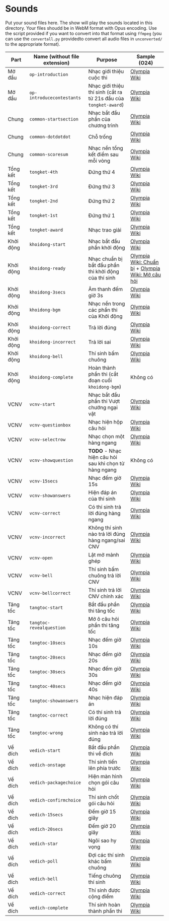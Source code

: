 # Sounds
Put your sound files here. The show will play the sounds located in this directory. Your files shoudd be in WebM format with Opus encoding. Use the script provided if you want to convert into that format using `ffmpeg` (you can use the `convertall.py` providedto convert all audio files in `unconverted/` to the appropriate format).

|Part|Name (without file extension)   |Purpose   |Sample (O24)|
|-------|----|----------|------------|
|Mở đầu|`op-introduction`|Nhạc giới thiệu cuộc thi|[Olympia Wiki](https://static.wikia.nocookie.net/duong-len-dinh-olympia/images/a/ad/Gi%E1%BB%9Bi_thi%E1%BB%87u_cu%E1%BB%99c_thi_O22.mp3/revision/latest?cb=20231228154537&path-prefix=vi)|
|Mở đầu|`op-introducecontestants`|Nhạc giới thiệu thí sinh (cắt ra từ 21s đầu của `tongket-award`)|[Olympia Wiki](https://static.wikia.nocookie.net/duong-len-dinh-olympia/images/3/33/Trao_gi%E1%BA%A3i_th%C6%B0%E1%BB%9Fng_left_O9.ogg/revision/latest?cb=20230118012119&path-prefix=vi)|
|Chung|`common-startsection`|Nhạc bắt đầu phần của chương trình|[Olympia Wiki](https://static.wikia.nocookie.net/duong-len-dinh-olympia/images/7/7c/H%C3%ACnh_hi%E1%BB%87u_ph%E1%BA%A7n_thi_O21.ogg/revision/latest?cb=20231207150356&path-prefix=vi)|
|Chung|`common-dotdotdot`|Chỗ trống|[Olympia Wiki](https://static.wikia.nocookie.net/duong-len-dinh-olympia/images/b/b0/%C3%94_tr%E1%BB%91ng_O9.ogg/revision/latest?cb=20210409152506&path-prefix=vi)|
|Chung|`common-scoresum`|Nhạc nền tổng kết điểm sau mỗi vòng|[Olympia Wiki](https://static.wikia.nocookie.net/duong-len-dinh-olympia/images/a/ad/T%E1%BB%95ng_k%E1%BA%BFt_%C4%91i%E1%BB%83m_left_O9.mp3/revision/latest?cb=20210404071635&path-prefix=vi)|
|Tổng kết|`tongket-4th`|Đứng thứ 4|[Olympia Wiki](https://static.wikia.nocookie.net/duong-len-dinh-olympia/images/3/33/Trao_gi%E1%BA%A3i_th%C6%B0%E1%BB%9Fng_left_O9.ogg/revision/latest?cb=20230118012119&path-prefix=vi)|
|Tổng kết|`tongket-3rd`|Đứng thứ 3|[Olympia Wiki](https://static.wikia.nocookie.net/duong-len-dinh-olympia/images/3/33/Trao_gi%E1%BA%A3i_th%C6%B0%E1%BB%9Fng_left_O9.ogg/revision/latest?cb=20230118012119&path-prefix=vi)|
|Tổng kết|`tongket-2nd`|Đứng thứ 2|[Olympia Wiki](https://static.wikia.nocookie.net/duong-len-dinh-olympia/images/3/33/Trao_gi%E1%BA%A3i_th%C6%B0%E1%BB%9Fng_left_O9.ogg/revision/latest?cb=20230118012119&path-prefix=vi)|
|Tổng kết|`tongket-1st`|Đứng thứ 1|[Olympia Wiki](https://static.wikia.nocookie.net/duong-len-dinh-olympia/images/3/33/Trao_gi%E1%BA%A3i_th%C6%B0%E1%BB%9Fng_left_O9.ogg/revision/latest?cb=20230118012119&path-prefix=vi)|
|Tổng kết|`tongket-award`|Nhạc trao giải|[Olympia Wiki](https://static.wikia.nocookie.net/duong-len-dinh-olympia/images/3/33/Trao_gi%E1%BA%A3i_th%C6%B0%E1%BB%9Fng_left_O9.ogg/revision/latest?cb=20230118012119&path-prefix=vi)|
|Khởi động|`khoidong-start`|Nhạc bắt đầu phần khởi động|[Olympia Wiki](https://static.wikia.nocookie.net/duong-len-dinh-olympia/images/6/6e/K%C4%90_b%E1%BA%AFt_%C4%91%E1%BA%A7u_O22.mp3/revision/latest?cb=20221126152556&path-prefix=vi)|
|Khởi động|`khoidong-ready`|Nhạc chuẩn bị bắt đầu phần thi khởi động của thí sinh|[Olympia Wiki: Chuẩn bị](https://static.wikia.nocookie.net/duong-len-dinh-olympia/images/1/18/K%C4%90_chu%E1%BA%A9n_b%E1%BB%8B_left_O9.mp3/revision/latest?cb=20210209032349&path-prefix=vi) + [Olympia Wiki: Mở câu hỏi](https://static.wikia.nocookie.net/duong-len-dinh-olympia/images/0/0d/K%C4%90_m%E1%BB%9F_c%C3%A2u_h%E1%BB%8Fi_left_O11.mp3/revision/latest?cb=20220312044044&path-prefix=vi)|
|Khởi động|`khoidong-3secs`|Âm thanh đếm giờ 3s|[Olympia Wiki](https://static.wikia.nocookie.net/duong-len-dinh-olympia/images/d/d9/K%C4%90_3s_ch%E1%BB%9D_t%C3%ADn_hi%E1%BB%87u_O22.mp3/revision/latest?cb=20220309113358&path-prefix=vi)|
|Khởi động|`khoidong-bgm`|Nhạc nền trong các phần thi của Khởi động|[Olympia Wiki](https://static.wikia.nocookie.net/duong-len-dinh-olympia/images/7/7c/K%C4%90_60s_left_O10.mp3/revision/latest?cb=20221219045625&path-prefix=vi)|
|Khởi động|`khoidong-correct`|Trả lời đúng|[Olympia Wiki](https://static.wikia.nocookie.net/duong-len-dinh-olympia/images/b/b9/K%C4%90_%C4%91%C3%BAng_left_O10.mp3/revision/latest?cb=20220711040233&path-prefix=vi)|
|Khởi động|`khoidong-incorrect`|Trả lời sai|[Olympia Wiki](https://static.wikia.nocookie.net/duong-len-dinh-olympia/images/6/6a/V%C4%90_sai_left_O7.ogg/revision/latest?cb=20201216152804&path-prefix=vi)|
|Khởi động|`khoidong-bell`|Thí sinh bấm chuông|[Olympia Wiki](https://static.wikia.nocookie.net/duong-len-dinh-olympia/images/b/b8/K%C4%90_t%C3%ADn_hi%E1%BB%87u_tr%E1%BA%A3_l%E1%BB%9Di_O22.mp3/revision/latest?cb=20230625155418&path-prefix=vi)|
|Khởi động|`khoidong-complete`|Hoàn thành phần thi (cắt đoạn cuối `khoidong-bgm`)|Không có|
|VCNV|`vcnv-start`|Nhạc bắt đầu phần thi Vượt chướng ngại vật|[Olympia Wiki](https://static.wikia.nocookie.net/duong-len-dinh-olympia/images/1/1f/VCNV_b%E1%BA%AFt_%C4%91%E1%BA%A7u_O22.mp3/revision/latest?cb=20221126172446&path-prefix=vi)|
|VCNV|`vcnv-questionbox`|Nhạc hiện hộp câu hỏi|[Olympia Wiki](https://static.wikia.nocookie.net/duong-len-dinh-olympia/images/3/31/VCNV_m%E1%BB%9F_%C3%B4_ch%E1%BB%AF_right_O7.mp3/revision/latest?cb=20210209141944&path-prefix=vi)|
|VCNV|`vcnv-selectrow`|Nhạc chọn một hàng ngang|[Olympia Wiki](https://static.wikia.nocookie.net/duong-len-dinh-olympia/images/4/4d/VCNV_ch%E1%BB%8Dn_%C3%B4_ch%E1%BB%AF_right_O11.mp3/revision/latest?cb=20220614171419&path-prefix=vi)|
|VCNV|`vcnv-showquestion`| **TODO** - Nhạc hiện câu hỏi sau khi chọn từ hàng ngang|Không có|
|VCNV|`vcnv-15secs`|Nhạc đếm giờ 15s|[Olympia Wiki](https://static.wikia.nocookie.net/duong-len-dinh-olympia/images/c/c5/VCNV_15s_left_O11.mp3/revision/latest?cb=20231217025517&path-prefix=vi)|
|VCNV|`vcnv-showanswers`|Hiện đáp án của thí sinh|[Olympia Wiki](https://static.wikia.nocookie.net/duong-len-dinh-olympia/images/1/16/VCNV_m%E1%BB%9F_%C4%91%C3%A1p_%C3%A1n_right_O11.ogg/revision/latest?cb=20220506151357&path-prefix=vi)|
|VCNV|`vcnv-correct`|Có thí sinh trả lời đúng hàng ngang|[Olympia Wiki](https://static.wikia.nocookie.net/duong-len-dinh-olympia/images/b/bd/K%C4%90_ho%C3%A0n_th%C3%A0nh_left_O7.mp3/revision/latest?cb=20210209144230&path-prefix=vi)|
|VCNV|`vcnv-incorrect`|Không thí sinh nào trả lời đúng hàng ngang/sai CNV|[Olympia Wiki](https://static.wikia.nocookie.net/duong-len-dinh-olympia/images/7/74/K%C4%90_sai_O7.mp3/revision/latest?cb=20230827122808&path-prefix=vi)|
VCNV|`vcnv-open`|Lật mở mảnh ghép|[Olympia Wiki](https://static.wikia.nocookie.net/duong-len-dinh-olympia/images/4/40/VCNV_m%E1%BB%9F_h%C3%ACnh_%E1%BA%A3nh_left_O11.ogg/revision/latest?cb=20230127112221&path-prefix=vi)|
|VCNV|`vcnv-bell`|Thí sinh bấm chuông trả lời CNV|[Olympia Wiki](https://static.wikia.nocookie.net/duong-len-dinh-olympia/images/3/38/VCNV_t%C3%ADn_hi%E1%BB%87u_tr%E1%BA%A3_l%E1%BB%9Di_left_O11.mp3/revision/latest?cb=20210905110033&path-prefix=vi)|
|VCNV|`vcnv-bellcorrect`|Thí sinh trả lời CNV chính xác|[Olympia Wiki](https://static.wikia.nocookie.net/duong-len-dinh-olympia/images/a/ae/VCNV_%C4%91%C3%BAng_ch%C6%B0%E1%BB%9Bng_ng%E1%BA%A1i_v%E1%BA%ADt_left_O7.mp3/revision/latest?cb=20210209144639&path-prefix=vi)|
|Tăng tốc|`tangtoc-start`|Bắt đầu phần thi tăng tốc|[Olympia Wiki](https://static.wikia.nocookie.net/duong-len-dinh-olympia/images/a/a4/TT_b%E1%BA%AFt_%C4%91%E1%BA%A7u_O22.mp3/revision/latest?cb=20221126152658&path-prefix=vi)|
|Tăng tốc|`tangtoc-revealquestion`|Mở ô câu hỏi phần thi tăng tốc|[Olympia Wiki](https://static.wikia.nocookie.net/duong-len-dinh-olympia/images/f/f2/TT_m%E1%BB%9F_c%C3%A2u_h%E1%BB%8Fi_left_O11.mp3/revision/latest?cb=20220312043027&path-prefix=vi)|
|Tăng tốc|`tangtoc-10secs`|Nhạc đếm giờ 10s|[Olympia Wiki](https://static.wikia.nocookie.net/duong-len-dinh-olympia/images/7/72/TT_10s_right_O22.mp3/revision/latest?cb=20230209064004&path-prefix=vi)|
|Tăng tốc|`tangtoc-20secs`|Nhạc đếm giờ 20s|[Olympia Wiki](https://static.wikia.nocookie.net/duong-len-dinh-olympia/images/d/dc/TT_20s_right_O22.mp3/revision/latest?cb=20230209064212&path-prefix=vi)|
|Tăng tốc|`tangtoc-30secs`|Nhạc đếm giờ 30s|[Olympia Wiki](https://static.wikia.nocookie.net/duong-len-dinh-olympia/images/9/90/TT_30s_right_O22.mp3/revision/latest?cb=20230724145511&path-prefix=vi)|
|Tăng tốc|`tangtoc-40secs`|Nhạc đếm giờ 40s|[Olympia Wiki](https://static.wikia.nocookie.net/duong-len-dinh-olympia/images/a/ad/TT_40s_right_O22.mp3/revision/latest?cb=20230209064620&path-prefix=vi)|
|Tăng tốc|`tangtoc-showanswers`|Nhạc hiện đáp án|[Olympia Wiki](https://static.wikia.nocookie.net/duong-len-dinh-olympia/images/7/71/TT_m%E1%BB%9F_%C4%91%C3%A1p_%C3%A1n_right_O11.mp3/revision/latest?cb=20220711041228&path-prefix=vi)|
|Tăng tốc|`tangtoc-correct`|Có thí sinh trả lời đúng|[Olympia Wiki](https://static.wikia.nocookie.net/duong-len-dinh-olympia/images/b/bd/K%C4%90_ho%C3%A0n_th%C3%A0nh_left_O7.mp3/revision/latest?cb=20210209144230&path-prefix=vi)|
|Tăng tốc|`tangtoc-wrong`|Không có thí sinh nào trả lời đúng|[Olympia Wiki](https://static.wikia.nocookie.net/duong-len-dinh-olympia/images/6/6a/V%C4%90_sai_left_O7.ogg/revision/latest?cb=20201216152804&path-prefix=vi)|
|Về đích|`vedich-start`|Bắt đầu phần thi về đích|[Olympia Wiki](https://static.wikia.nocookie.net/duong-len-dinh-olympia/images/4/48/V%C4%90_b%E1%BA%AFt_%C4%91%E1%BA%A7u_O22.mp3/revision/latest?cb=20221126152730&path-prefix=vi)|
|Về đích|`vedich-onstage`|Thí sinh tiến lên phía trước|[Olympia Wiki](https://static.wikia.nocookie.net/duong-len-dinh-olympia/images/c/c5/V%C4%90_l%C3%AAn_s%C3%A2n_kh%E1%BA%A5u_left_O9.mp3/revision/latest?cb=20210303154537&path-prefix=vi)|
|Về đích|`vedich-packagechoice`|Hiện màn hình chọn gói câu hỏi|[Olympia Wiki](https://static.wikia.nocookie.net/duong-len-dinh-olympia/images/7/70/V%C4%90_ch%E1%BB%8Dn_g%C3%B3i_%C4%91i%E1%BB%83m_O11.ogg/revision/latest?cb=20220312042611&path-prefix=vi)|
|Về đích|`vedich-confirmchoice`|Thí sinh chốt gói câu hỏi|[Olympia Wiki](https://static.wikia.nocookie.net/duong-len-dinh-olympia/images/8/82/V%C4%90_m%E1%BB%9F_c%C3%A2u_h%E1%BB%8Fi_left_O11.mp3/revision/latest?cb=20220312042827&path-prefix=vi)|
|Về đích|`vedich-15secs`|Đếm giờ 15 giây|[Olympia Wiki](https://static.wikia.nocookie.net/duong-len-dinh-olympia/images/7/75/V%C4%90_15s_right_O22.mp3/revision/latest?cb=20220812063839&path-prefix=vi)|
|Về đích|`vedich-20secs`|Đếm giờ 20 giây|[Olympia Wiki](https://static.wikia.nocookie.net/duong-len-dinh-olympia/images/d/d3/V%C4%90_20s_right_O22.mp3/revision/latest?cb=20230518164407&path-prefix=vi)|
|Về đích|`vedich-star`|Ngôi sao hy vọng|[Olympia Wiki](https://static.wikia.nocookie.net/duong-len-dinh-olympia/images/e/e9/V%C4%90_ng%C3%B4i_sao_left_O8.mp3/revision/latest?cb=20210404071412&path-prefix=vi)|
|Về đích|`vedich-poll`|Đợi các thí sinh khác bấm chuông|[Olympia Wiki](https://static.wikia.nocookie.net/duong-len-dinh-olympia/images/8/84/V%C4%90_5s_th%C3%AD_sinh_c%C3%B2n_l%E1%BA%A1i_left_O10.mp3/revision/latest?cb=20210404071136&path-prefix=vi)|
|Về đích|`vedich-bell`|Tiếng chuông thí sinh|[Olympia Wiki](https://static.wikia.nocookie.net/duong-len-dinh-olympia/images/5/51/V%C4%90_t%C3%ADn_hi%E1%BB%87u_tr%E1%BA%A3_l%E1%BB%9Di_left_O8.mp3/revision/latest?cb=20210404070931&path-prefix=vi)|
|Về đích|`vedich-correct`|Thí sinh được cộng điểm|[Olympia Wiki](https://static.wikia.nocookie.net/duong-len-dinh-olympia/images/5/5c/V%C4%90_%C4%91%C3%BAng_left_O7.mp3/revision/latest?cb=20210404071249&path-prefix=vi)|
|Về đích|`vedich-complete`|Thí sinh hoàn thành phần thi|[Olympia Wiki](https://static.wikia.nocookie.net/duong-len-dinh-olympia/images/f/f0/V%C4%90_v%E1%BB%81_v%E1%BB%8B_tr%C3%AD_left_O8.mp3/revision/latest?cb=20210404070609&path-prefix=vi)|
